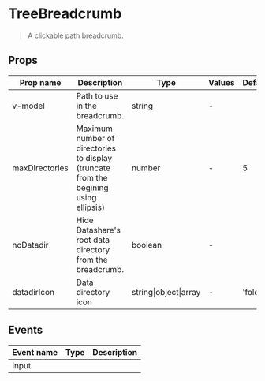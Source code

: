 # TreeBreadcrumb

> A clickable path breadcrumb.

## Props

| Prop name      | Description                                                                          | Type                  | Values | Default  |
| -------------- | ------------------------------------------------------------------------------------ | --------------------- | ------ | -------- |
| v-model        | Path to use in the breadcrumb.                                                       | string                | -      |          |
| maxDirectories | Maximum number of directories to display (truncate from the begining using ellipsis) | number                | -      | 5        |
| noDatadir      | Hide Datashare's root data directory from the breadcrumb.                            | boolean               | -      |          |
| datadirIcon    | Data directory icon                                                                  | string\|object\|array | -      | 'folder' |

## Events

| Event name | Type | Description |
| ---------- | ---- | ----------- |
| input      |      |
